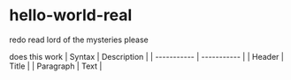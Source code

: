 # hello-world-real
redo
read lord of the mysteries please


does this work
| Syntax | Description |
| ----------- | ----------- |
| Header | Title |
| Paragraph | Text |